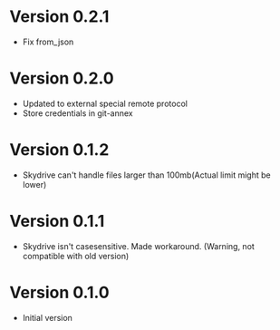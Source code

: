 # Version 0.2.1
  - Fix from_json

# Version 0.2.0
  - Updated to external special remote protocol
  - Store credentials in git-annex

# Version 0.1.2
  - Skydrive can't handle files larger than 100mb(Actual limit might be lower)

# Version 0.1.1
  - Skydrive isn't casesensitive. Made workaround. (Warning, not compatible with old version)

# Version 0.1.0
  - Initial version
